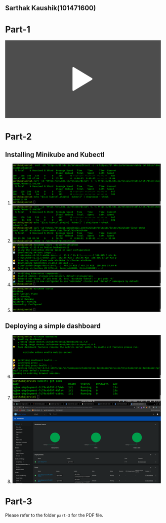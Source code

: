 Sarthak Kaushik(101471600)
---------------------------

Part-1
=======

[![Watch the video](video/video_thumbnail.png)](video/EthereumFullStackApp.mp4)

Part-2
=======

Installing Minikube and Kubectl
--------------------------------

1. ![1.png](images/1.png)
2. ![2.png](images/2.png)
3. ![3.png](images/3.png)
4. ![4.png](images/4.png)
5. ![5.png](images/5.png)

Deploying a simple dashboard
-----------------------------

6. ![6.png](images/6.png)
7. ![7.png](images/7.png)
8. ![8.png](images/8.png)


Part-3
========

Please refer to the folder `part-3` for the PDF file.
